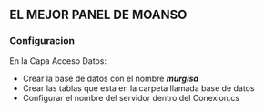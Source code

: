 ## EL MEJOR PANEL DE MOANSO

### Configuracion

En la Capa Acceso Datos:

- Crear la base de datos con el nombre **_murgisa_**
- Crear las tablas que esta en la carpeta llamada base de datos
- Configurar el nombre del servidor dentro del Conexion.cs
